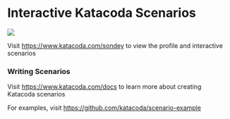 # Interactive Katacoda Scenarios

[![](http://shields.katacoda.com/katacoda/sondey/count.svg)](https://www.katacoda.com/sondey "Get your profile on Katacoda.com")

Visit https://www.katacoda.com/sondey to view the profile and interactive scenarios

### Writing Scenarios
Visit https://www.katacoda.com/docs to learn more about creating Katacoda scenarios

For examples, visit https://github.com/katacoda/scenario-example
